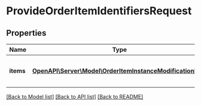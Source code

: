 # ProvideOrderItemIdentifiersRequest

## Properties
Name | Type | Description | Notes
------------ | ------------- | ------------- | -------------
**items** | [**OpenAPI\Server\Model\OrderItemInstanceModificationDTO**](OrderItemInstanceModificationDTO.md) | Список позиций, требующих маркировки. | 

[[Back to Model list]](../README.md#documentation-for-models) [[Back to API list]](../README.md#documentation-for-api-endpoints) [[Back to README]](../README.md)


